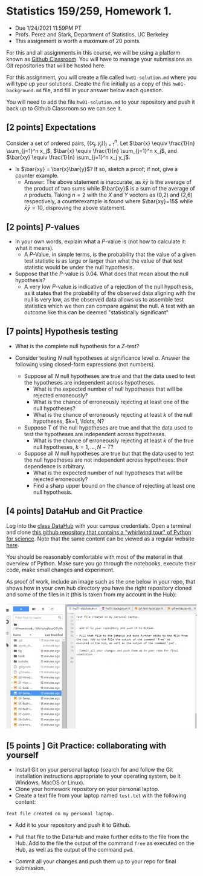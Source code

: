 # Statistics 159/259, Homework 1. 

* Due 1/24/2021 11:59PM PT
* Profs. Perez and Stark, Department of Statistics, UC Berkeley
* This assignment is worth a maximum of 20 points.


For this and all assignments in this course, we will be using a platform known as [Github Classroom](https://classroom.github.com/classrooms/42591242-stat-159-259-spring-2021-university-of-california-berkeley). You will have to manage your submissions as Git repositories that will be hosted here.

For this assignment, you will create a file called `hw01-solution.md` where you will type up your solutions. 
Create the file initially as a copy of this `hw01-background.md` file, and fill in your answer below each question.

You will need to add the file `hw01-solution.md` to your repository and push it back up to Github Classroom so we can see it.


## [2 points] Expectations

Consider a set of ordered pairs, $\{ (x_j, y_j)\}_{j=1}^n$.
Let $\bar{x} \equiv \frac{1}{n} \sum_{j=1}^n x_j$,
$\bar{x} \equiv \frac{1}{n} \sum_{j=1}^n x_j$, and
$\bar{xy} \equiv \frac{1}{n} \sum_{j=1}^n x_j y_j$.
+ Is $\bar{xy} = \bar{x}\bar{y}$? If so, sketch a proof; if not, give a counter example.
    - Answer: The above statement is inaccurate, as $\bar{x}\bar{y}$ is the average of the product of two sums while $\bar{xy}$ is a sum of the average of $n$ products. Taking  $n=2$ with the $X$ and $Y$ vectors as (0,2) and (2,6) respectively, a counterexample is found where $\bar{xy}=15$ while $\bar{x}\bar{y}=10$, disproving the above statement.

## [2 points] $P$-values

+ In your own words, explain what a $P$-value is (not how to calculate it: what it means).
    - A $P$-Value, in simple terms, is the probability that the value of a given test statistic is as large or larger than what the value of that test statistic would be under the null hypothesis.
+ Suppose that the $P$-value is 0.04. What does that mean about the null hypothesis?
    - A very low $P$-value is indicative of a rejection of the null hypothesis, as it states that the probability of the observed data aligning with the null is very low, as the observed data allows us to assemble test statistics which we then can compare against the null. A test with an outcome like this can be deemed "statistically significant"


## [7 points] Hypothesis testing

+ What is the complete null hypothesis for a $Z$-test?

+ Consider testing $N$ null hypotheses at significance level $\alpha$.
Answer the following using closed-form expressions
(not numbers).
    - Suppose all $N$ null hypotheses are true and that the data used to test the 
hypotheses are independent across hypotheses.
        - What is the expected number of null hypotheses that will be rejected erroneously?
        - What is the chance of erroneously rejecting at least one of the null hypotheses?
        - What is the chance of erroneously rejecting at least $k$ of the null hypotheses, $k=1, \ldots, N?
    - Suppose $T$ of the null hypotheses are true and that the data used to test the hypotheses are independent
across hypotheses.
        - What is the chance of erroneously rejecting at least $k$ of the true null hypotheses, $k=1, \ldots, N-T$?
    - Suppose all $N$ null hypotheses are true but that the data used to test the null hypotheses are not
independent across hypotheses: their dependence is arbitrary.
        - What is the expected number of null hypotheses that will be rejected erroneously?
        - Find a sharp upper bound on the chance of rejecting at least one null hypothesis.

## [4 points] DataHub and Git Practice

Log into the [class DataHub](https://stat159.datahub.berkeley.edu) with your campus credentials. Open a terminal and clone [this github repository that contains a "whirlwind tour" of Python for science](https://github.com/jakevdp/WhirlwindTourOfPython). Note that the same content can be viewed as a regular website [here](https://jakevdp.github.io/WhirlwindTourOfPython/index.html).

You should be reasonably comfortable with most of the material in that overview of Python. Make sure you go through the notebooks, execute their code, make small changes and experiment.

As proof of work, include an image such as the one below in your repo, that shows how in your own hub directory you have the right repository cloned and some of the files in it (this is taken from my account in the Hub):

![](stat159HW1Q4.JPG)


## [5 points ] Git Practice: collaborating with yourself

- Install Git on your personal laptop (search for and follow the Git installation instructions appropriate to your operating system, be it Windows, MacOS or Linux).
- Clone your homework repository on your personal laptop.
- Create a text file from your laptop named `test.txt` with the following content:

```
Text file created on my personal laptop.
```

- Add it to your repository and push it to Github.

- Pull that file to the DataHub and make further edits to the file from the Hub. Add to the file the output of the command `free` as 
executed on the Hub, as well as the output of the command `pwd`.

- Commit all your changes and push them up to your repo for final submission.

